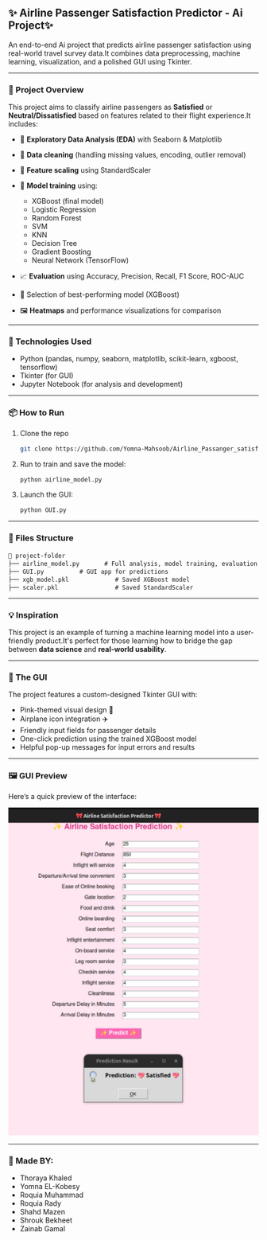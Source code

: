 ## ✨ Airline Passenger Satisfaction Predictor - Ai Project✨

An end-to-end Ai project that predicts airline passenger satisfaction using real-world travel survey data.It combines data preprocessing, machine learning, visualization, and a polished GUI using Tkinter.

---

### 🚀 Project Overview

This project aims to classify airline passengers as **Satisfied** or **Neutral/Dissatisfied** based on features related to their flight experience.It includes:

- 🔎 **Exploratory Data Analysis (EDA)** with Seaborn & Matplotlib

- 🧼 **Data cleaning** (handling missing values, encoding, outlier removal)

- 🔁 **Feature scaling** using StandardScaler

- 🧠 **Model training** using:

  - XGBoost (final model)
  - Logistic Regression
  - Random Forest
  - SVM
  - KNN
  - Decision Tree
  - Gradient Boosting
  - Neural Network (TensorFlow)

- 📈 **Evaluation** using Accuracy, Precision, Recall, F1 Score, ROC-AUC

- 🎯 Selection of best-performing model (XGBoost)

- 🖼️ **Heatmaps** and performance visualizations for comparison

---

### 🧩 Technologies Used

- Python (pandas, numpy, seaborn, matplotlib, scikit-learn, xgboost, tensorflow)
- Tkinter (for GUI)
- Jupyter Notebook (for analysis and development)

---

### 📦 How to Run

1. Clone the repo
    ```bash
   git clone https://github.com/Yomna-Mahsoob/Airline_Passanger_satisfication
   ```

2. Run to train and save the model:
   ```bash
   python airline_model.py
   ```
3. Launch the GUI:
   ```bash
   python GUI.py
   ```

---

### 📁 Files Structure

```
📂 project-folder
├── airline_model.py       # Full analysis, model training, evaluation
├── GUI.py          # GUI app for predictions
├── xgb_model.pkl             # Saved XGBoost model
├── scaler.pkl                # Saved StandardScaler
```

---

### 💡 Inspiration

This project is an example of turning a machine learning model into a user-friendly product.It's perfect for those learning how to bridge the gap between **data science** and **real-world usability**.

---
### 🎀 The GUI

The project features a custom-designed Tkinter GUI with:

- Pink-themed visual design 🎨
- Airplane icon integration ✈️
- Friendly input fields for passenger details
- One-click prediction using the trained XGBoost model
- Helpful pop-up messages for input errors and results

---
### 🖼️ GUI Preview

Here’s a quick preview of the interface:

![GUI Preview](https://github.com/Yomna-Mahsoob/Airline_Passanger_satisfication/blob/main/GUI.jpeg)

---
### 🩷 Made BY:
- Thoraya Khaled
- Yomna EL-Kobesy
- Roquia Muhammad
- Roquia Rady
- Shahd Mazen
- Shrouk Bekheet
- Zainab Gamal
